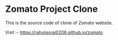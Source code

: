 # Zomato Project Clone 
This is the source code of clone of Zomato website.

Visit :- https://rahulgorai0206.github.io/zomato
